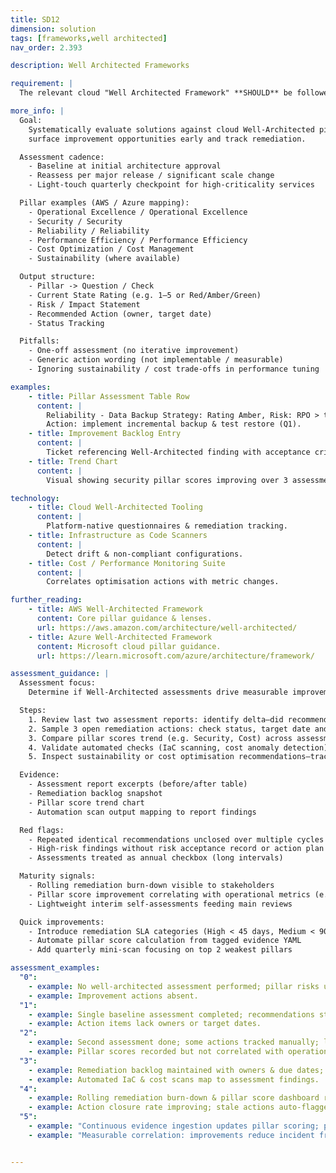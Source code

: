 ```yaml
---
title: SD12
dimension: solution
tags: [frameworks,well architected]
nav_order: 2.393

description: Well Architected Frameworks

requirement: |
  The relevant cloud "Well Architected Framework" **SHOULD** be followed, and the solutions assessed against it. AWS | Azure (Note there are overlaps with the Engineering Software Quality Framework; ensure a consistent response and do not repeat assessments)

more_info: |
  Goal:
    Systematically evaluate solutions against cloud Well-Architected pillars to
    surface improvement opportunities early and track remediation.

  Assessment cadence:
    - Baseline at initial architecture approval
    - Reassess per major release / significant scale change
    - Light-touch quarterly checkpoint for high-criticality services

  Pillar examples (AWS / Azure mapping):
    - Operational Excellence / Operational Excellence
    - Security / Security
    - Reliability / Reliability
    - Performance Efficiency / Performance Efficiency
    - Cost Optimization / Cost Management
    - Sustainability (where available)

  Output structure:
    - Pillar -> Question / Check
    - Current State Rating (e.g. 1–5 or Red/Amber/Green)
    - Risk / Impact Statement
    - Recommended Action (owner, target date)
    - Status Tracking

  Pitfalls:
    - One-off assessment (no iterative improvement)
    - Generic action wording (not implementable / measurable)
    - Ignoring sustainability / cost trade-offs in performance tuning

examples: 
    - title: Pillar Assessment Table Row
      content: |
        Reliability - Data Backup Strategy: Rating Amber, Risk: RPO > target,
        Action: implement incremental backup & test restore (Q1).
    - title: Improvement Backlog Entry
      content: |
        Ticket referencing Well-Architected finding with acceptance criteria.
    - title: Trend Chart
      content: |
        Visual showing security pillar scores improving over 3 assessments.

technology:
    - title: Cloud Well-Architected Tooling
      content: |
        Platform-native questionnaires & remediation tracking.
    - title: Infrastructure as Code Scanners
      content: |
        Detect drift & non-compliant configurations.
    - title: Cost / Performance Monitoring Suite
      content: |
        Correlates optimisation actions with metric changes.

further_reading:
    - title: AWS Well-Architected Framework
      content: Core pillar guidance & lenses.
      url: https://aws.amazon.com/architecture/well-architected/
    - title: Azure Well-Architected Framework
      content: Microsoft cloud pillar guidance.
      url: https://learn.microsoft.com/azure/architecture/framework/

assessment_guidance: |
  Assessment focus:
    Determine if Well-Architected assessments drive measurable improvement and are integrated into delivery cadence.

  Steps:
    1. Review last two assessment reports: identify delta—did recommendations translate into tracked backlog items with owners?
    2. Sample 3 open remediation actions: check status, target date and progress evidence.
    3. Compare pillar scores trend (e.g. Security, Cost) across assessments—look for stagnation without rationale.
    4. Validate automated checks (IaC scanning, cost anomaly detection) align to identified risks in reports.
    5. Inspect sustainability or cost optimisation recommendations—trace at least one to implemented change & metric shift.

  Evidence:
    - Assessment report excerpts (before/after table)
    - Remediation backlog snapshot
    - Pillar score trend chart
    - Automation scan output mapping to report findings

  Red flags:
    - Repeated identical recommendations unclosed over multiple cycles
    - High-risk findings without risk acceptance record or action plan
    - Assessments treated as annual checkbox (long intervals)

  Maturity signals:
    - Rolling remediation burn-down visible to stakeholders
    - Pillar score improvement correlating with operational metrics (e.g. reduced incidents)
    - Lightweight interim self-assessments feeding main reviews

  Quick improvements:
    - Introduce remediation SLA categories (High < 45 days, Medium < 90)
    - Automate pillar score calculation from tagged evidence YAML
    - Add quarterly mini-scan focusing on top 2 weakest pillars

assessment_examples:
  "0":
    - example: No well-architected assessment performed; pillar risks unknown.
    - example: Improvement actions absent.
  "1":
    - example: Single baseline assessment completed; recommendations stored in static document.
    - example: Action items lack owners or target dates.
  "2":
    - example: Second assessment done; some actions tracked manually; limited trend visibility.
    - example: Pillar scores recorded but not correlated with operational metrics.
  "3":
    - example: Remediation backlog maintained with owners & due dates; trend chart shows improving weak pillars.
    - example: Automated IaC & cost scans map to assessment findings.
  "4":
    - example: Rolling remediation burn-down & pillar score dashboard reviewed quarterly; sustainability considerations integrated.
    - example: Action closure rate improving; stale actions auto-flagged.
  "5":
    - example: "Continuous evidence ingestion updates pillar scoring; predictive analytics highlight emerging risk."
    - example: "Measurable correlation: improvements reduce incident frequency / cost anomalies."


---
```

